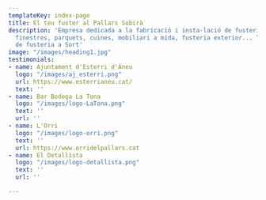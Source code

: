 ```yaml
---
templateKey: index-page
title: El teu fuster al Pallars Sobirà
description: 'Empresa dedicada a la fabricació i insta·lació de fusteria: portes,
  finestres, parquets, cuines, mobiliari a mida, fusteria exterior... Tenim el taller
  de fusteria a Sort'
image: "/images/heading1.jpg"
testimonials:
- name: Ajuntament d'Esterri d'Àneu
  logo: "/images/aj_esterri.png"
  url: https://www.esterrianeu.cat/
  text: ''
- name: Bar Bodega La Tona
  logo: "/images/logo-LaTona.png"
  text: ''
  url: ''
- name: L'Orri
  logo: "/images/logo-orri.png"
  text: ''
  url: https://www.orridelpallars.cat
- name: El Detallista
  logo: "/images/logo-detallista.png"
  text: ''
  url: ''

---
```

